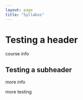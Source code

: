 ```yaml
---
layout: page
title: "Syllabus"
---
```



# Testing a header 


course info

## Testing a subheader

more info

more testing
